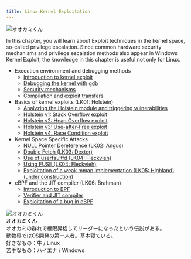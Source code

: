 ```yaml
---
title: Linux Kernel Exploitation
---
```


<div class="balloon_l">
  <div class="faceicon"><img src="img/wolf_normal.png" alt="オオカミくん" ></div>
  <p class="says">
  In this chapter, you will learn about Exploit techniques in the kernel space, so-called privilege escalation.
  Since common hardware security mechanisms and privilege escalation methods also appear in Windows Kernel Exploit, the knowledge in this chapter is useful not only for Linux.
  </p>
</div>

- Execution environment and debugging methods
  - [Introduction to kernel exploit](introduction/introduction.html)
  - [Debugging the kernel with gdb](introduction/debugging.html)
  - [Security mechanisms](introduction/security.html)
  - [Compilation and exploit transfers](introduction/compile-and-transfer.html)
- Basics of kernel exploits (LK01: Holstein)
  - [Analyzing the Holstein module and triggering vulnerabilities](LK01/welcome-to-holstein.html)
  - [Holstein v1: Stack Overflow exploit](LK01/stack_overflow.html)
  - [Holstein v2: Heap Overflow exploit](LK01/heap_overflow.html)
  - [Holstein v3: Use-after-Free exploit](LK01/use_after_free.html)
  - [Holstein v4: Race Condition exploit](LK01/race_condition.html)
- Kernel Space Specific Attacks
  - [NULL Pointer Dereference (LK02: Angus)](LK02/null_ptr_deref.html)
  - [Double Fetch (LK03: Dexter)](LK03/double_fetch.html)
  - [Use of userfaultfd (LK04: Fleckvieh)](LK04/uffd.html)
  - [Using FUSE (LK04: Fleckvieh)](LK04/fuse.html)
  - [Exploitation of a weak mmap implementation (LK05: Highland) (under construction)](#)
- eBPF and the JIT compiler (LK06: Brahman)
  - [Introduction to BPF](LK06/ebpf.html)
  - [Verifier and JIT compiler](LK06/verifier.html)
  - [Exploitation of a bug in eBPF](LK06/exploit.html)
<!--
- UEFIアプリケーション（LK07: ???）
- TrustZoneとTEE（LK08: ???）
- 付録
  - [buildrootによるカーネルのビルド (工事中)](appendix/buildroot.html)
-->

<div class="column" title="講師プロフィール">
  <div style="overflow: hidden">
    <div style="float: left; margin-right: 1em;" class="faceicon">
      <img src="img/wolf_suyasuya.png" alt="オオカミくん" >
    </div>
    <div style="float: left;">
      <b>オオカミくん</b><br>
      オオカミの群れで権限昇格してリーダーになったという伝説がある。<br>
      動物界ではOS開発の第一人者。基本寝ている。<br>
      好きなもの：牛 / Linux<br>
      苦手なもの：ハイエナ / Windows
    </div>
  </div>
</div>
